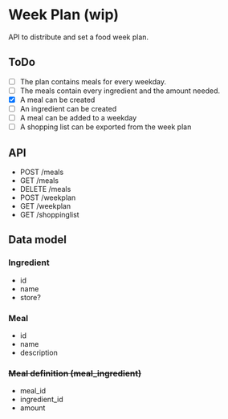 # Week Plan (wip)
API to distribute and set a food week plan. 

## ToDo
- [ ] The plan contains meals for every weekday. 
- [ ] The meals contain every ingredient and the amount needed.
- [x] A meal can be created
- [ ] An ingredient can be created
- [ ] A meal can be added to a weekday
- [ ] A shopping list can be exported from the week plan

## API
- POST   /meals
- GET    /meals
- DELETE /meals
- POST   /weekplan
- GET    /weekplan
- GET    /shoppinglist

## Data model

### Ingredient 
- id
- name
- store?

### Meal
- id
- name
- description

### ~~Meal definition (meal_ingredient)~~
- meal_id
- ingredient_id
- amount